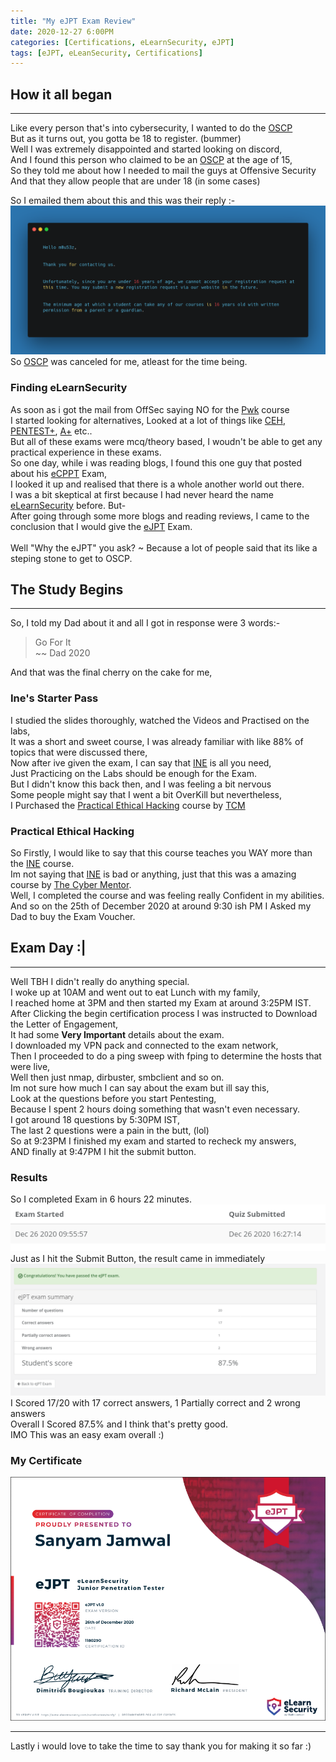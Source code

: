 ```yaml
---
title: "My eJPT Exam Review"
date: 2020-12-27 6:00PM
categories: [Certifications, eLearnSecurity, eJPT]
tags: [eJPT, eLeanSecurity, Certifications]
---
```


## How it all began
---
Like every person that's into cybersecurity, I wanted to do the <a href="https://www.offensive-security.com/pwk-oscp/">OSCP</a><br>
But as it turns out, you gotta be 18 to register. (bummer)<br>
Well I was extremely disappointed and started looking on discord,<br> 
And I found this person who claimed to be an <a href="https://en.wikipedia.org/wiki/Offensive_Security_Certified_Professional">OSCP</a> at the age of 15,<br>
So they told me about how I needed to mail the guys at Offensive Security<br>
And that they allow people that are under 18 (in some cases)<br>

So I emailed them about this and this was their reply :-<br>
![OSCP Email Reply](/assets/img/posts/ejpt/oscp_email.png)
So <a href="https://www.offensive-security.com/pwk-oscp/">OSCP</a> was canceled for me, atleast for the time being.<br>

### Finding eLearnSecurity
As soon as i got the mail from OffSec saying NO for the <a href="https://www.offensive-security.com/pwk-oscp/">Pwk</a> course<br>
I started looking for alternatives, Looked at a lot of things like <a href="https://www.eccouncil.org/programs/certified-ethical-hacker-ceh/">CEH</a>, <a href="https://www.comptia.org/certifications/pentest">PENTEST+</a>, <a href="https://www.comptia.org/certifications/a">A+</a> etc..<br>
But all of these exams were mcq/theory based, I woudn't be able to get any practical experience in these exams.<br>
So one day, while i was reading blogs, I found this one guy that posted about his <a href="https://elearnsecurity.com/product/ecpptv2-certification/">eCPPT</a> Exam,<br>
I looked it up and realised that there is a whole another world out there.<br>
I was a bit skeptical at first because I had never heard the name <a href="https://elearnsecurity.com/">eLearnSecurity</a> before. But-<br>
After going through some more blogs and reading reviews, I came to the conclusion that I would give the <a href="https://elearnsecurity.com/product/ejpt-certification/">eJPT</a> Exam.<br><br>
Well "Why the eJPT" you ask? ~ Because a lot of people said that its like a steping stone to get to OSCP.

## The Study Begins
---
So, I told my Dad about it and all I got in response were 3 words:-
>Go For It<br>
    ~~ Dad 2020

And that was the final cherry on the cake for me,<br>

### Ine's Starter Pass
I studied the slides thoroughly, watched the Videos and Practised on the labs,<br>
It was a short and sweet course, I was already familiar with like 88% of topics that were discussed there,<br>
Now after ive given the exam, I can say that <a href="https://ine.com/">INE</a> is all you need,<br>
Just Practicing on the Labs should be enough for the Exam.<br>
But I didn't know this back then, and I was feeling a bit nervous <br>
Some people might say that I went a bit OverKill but nevertheless,<br>
I Purchased the <a href="https://academy.tcm-sec.com/p/practical-ethical-hacking-the-complete-course">Practical Ethical Hacking</a> course by <a href="https://tcm-sec.com/">TCM</a> <br>

### Practical Ethical Hacking
So Firstly, I would like to say that this course teaches you WAY more than the <a href="https://ine.com/">INE</a> course.<br>
Im not saying that <a href="https://ine.com/">INE</a> is bad or anything, just that this was a amazing course by <a href="https://www.thecybermentor.com/">The Cyber Mentor</a>.<br>
Well, I completed the course and was feeling really Confident in my abilities.
And so on the 25th of December 2020 at around 9:30 ish PM I Asked my Dad to buy the Exam Voucher.

## Exam Day :|
---
Well TBH I didn't really do anything special. <br>
I woke up at 10AM and went out to eat Lunch with my family, <br>
I reached home at 3PM and then started my Exam at around 3:25PM IST. <br>
After Clicking the begin certification process I was instructed to Download the Letter of Engagement,<br>
It had some <b>Very Important</b> details about the exam.<br>
I downloaded my VPN pack and connected to the exam network,<br>
Then I proceeded to do a ping sweep with fping to determine the hosts that were live,<br>
Well then just nmap, dirbuster, smbclient and so on.<br>
Im not sure how much I can say about the exam but ill say this,<br> 
Look at the questions before you start Pentesting,<br>
Because I spent 2 hours doing something that wasn't even necessary.<br>
I got around 18 questions by 5:30PM IST, <br>
The last 2 questions were a pain in the butt, (lol)<br>
So at 9:23PM I finished my exam and started to recheck my answers,<br> 
AND finally at 9:47PM I hit the submit button.<br>

### Results
So I completed Exam in 6 hours 22 minutes.<br>
![Exam Time](/assets/img/posts/ejpt/time.png)
<br>
Just as I hit the Submit Button, the result came in immediately<br>
![eJPT Result](/assets/img/posts/ejpt/result.png)<br>
I Scored 17/20 with 17 correct answers, 1 Partially correct and 2 wrong answers<br>
Overall I Scored 87.5% and I think that's pretty good.<br>
IMO This was an easy exam overall :)

### My Certificate
<a href="https://verified.elearnsecurity.com/certificates/cf91eced-574e-48cd-a018-a3c7aa0891f1">![EJPT CERT](/assets/img/posts/ejpt/certificate.png)</a>

---
Lastly i would love to take the time to say thank you for making it so far :)
